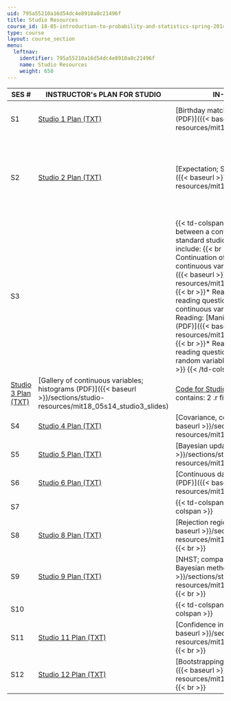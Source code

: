 ```yaml
---
uid: 795a55210a16d54dc4e8910a0c21496f
title: Studio Resources
course_id: 18-05-introduction-to-probability-and-statistics-spring-2014
type: course
layout: course_section
menu:
  leftnav:
    identifier: 795a55210a16d54dc4e8910a0c21496f
    name: Studio Resources
    weight: 650
---
```


| SES # | INSTRUCTOR's PLAN FOR STUDIO | IN-CLASS SLIDES | SUPPORTING FILES | POST-CLASS SLIDES |
| --- | --- | --- | --- | --- |
| S1 | [Studio 1 Plan (TXT)](./resolveuid/c056d700886880f9b42ca44af9707bc1) | [Birthday matches; Introduction to R (PDF)]({{< baseurl >}}/sections/studio-resources/mit18_05s14_studio1_slides) |  {{< br >}}{{< br >}} [Code for Studio 1 (ZIP)](https://open-learning-course-data-production.s3.amazonaws.com/18-05-introduction-to-probability-and-statistics-spring-2014/32e0bb9353b63c16313c78b284725f61_studio1.zip) (This ZIP file contains: 2 .r files.) {{< br >}}{{< br >}} [Studio 1: Birthdays (R)](https://open-learning-course-data-production.s3.amazonaws.com/18-05-introduction-to-probability-and-statistics-spring-2014/fc2399b184943fdec6659dd4f16ad9a3_studio1birthdays.r) {{< br >}}{{< br >}}  | [Studio 1 Slides with Solutions (PDF)]({{< baseurl >}}/sections/studio-resources/mit18_05s14_studio1slides) |
| S2 | [Studio 2 Plan (TXT)](./resolveuid/5df57f8dfbfd3c93c687d0462026c620) | [Expectation; Simulation using R (PDF)]({{< baseurl >}}/sections/studio-resources/mit18_05s14_studio2_slides) |  {{< br >}}{{< br >}} [Code for Studio 2 (ZIP)](https://open-learning-course-data-production.s3.amazonaws.com/18-05-introduction-to-probability-and-statistics-spring-2014/fc676de28462bbc0ea59982db2a4f65a_studio2.zip) (This ZIP file contains: 2 .r files.) {{< br >}}{{< br >}} [Tutorial on "For" Loops](/ans7870/18/18.05/s14/html/r-tut-forloop.html) {{< br >}}{{< br >}}  |  {{< br >}}{{< br >}} [Studio 2 Slides with Solutions (PDF)]({{< baseurl >}}/sections/studio-resources/mit18_05s14_studio2slides) {{< br >}}{{< br >}} [Expanded Solutions for Studio 2 (PDF)]({{< baseurl >}}/sections/studio-resources/mit18_05s14_studio2sld_sol) {{< br >}}{{< br >}}  |
| S3 || {{< td-colspan 4 >}}This studio is split between a continuation of class 5 and a standard studio. The class 5 materials include: {{< br >}}{{< br >}} *   Reading: Continuation of class 5: [Gallery of continuous variables; histograms (PDF)]({{< baseurl >}}/sections/studio-resources/mit18_05s14_class5prep_c){{< br >}}*   Reading questions: Class 5 reading questions 3: Gallery of continuous variables (HTML){{< br >}}*   Reading: [Manipulating random variables (PDF)]({{< baseurl >}}/sections/studio-resources/mit18_05s14_class5prep_d){{< br >}}*   Reading questions: Class 5 reading questions 4: Manipulating random variables (HTML) {{< br >}}{{< br >}} {{< /td-colspan >}} ||||
| [Studio 3 Plan (TXT)](./resolveuid/965abb78880c26c231f155126bd1daef) | [Gallery of continuous variables; histograms (PDF)]({{< baseurl >}}/sections/studio-resources/mit18_05s14_studio3_slides) | [Code for Studio 3 (ZIP)](https://open-learning-course-data-production.s3.amazonaws.com/18-05-introduction-to-probability-and-statistics-spring-2014/8f2b6fc271f083a8e41eaf357520504c_studio3.zip) (This ZIP file contains: 2 .r files.) | [Studio 3 Slides with Solutions (PDF)]({{< baseurl >}}/sections/studio-resources/mit18_05s14_studio3slides) |
| S4 | [Studio 4 Plan (TXT)](./resolveuid/79dc82ad7707959a12f47fced61b5809) | [Covariance, correlation, CLT (PDF)]({{< baseurl >}}/sections/studio-resources/mit18_05s14_studio4_slides) | [Code for Studio 4 (ZIP)](https://open-learning-course-data-production.s3.amazonaws.com/18-05-introduction-to-probability-and-statistics-spring-2014/dbd4484de6ce78d32975c47049d90a2c_studio4.zip) (This ZIP file contains: 2 .r files.) | [Studio 4 Slides with Solutions (PDF)]({{< baseurl >}}/sections/studio-resources/mit18_05s14_studio4slides) |
| S5 | [Studio 5 Plan (TXT)](./resolveuid/8547b5d6707a3d9cb3a88886e8e18847) | [Bayesian updating (PDF)]({{< baseurl >}}/sections/studio-resources/mit18_05s14_studio5_slides) | [Code for Studio 5 (ZIP)](https://open-learning-course-data-production.s3.amazonaws.com/18-05-introduction-to-probability-and-statistics-spring-2014/afdeb873000a0ee43a8565fbf3e7e95e_studio5.zip) (This ZIP file contains: 2 .r files.) | [Studio 5 Slides with Solutions (PDF)]({{< baseurl >}}/sections/studio-resources/mit18_05s14_studio5slides) |
| S6 | [Studio 6 Plan (TXT)](./resolveuid/f9bb429e70594b850039fefd44716eb5) | [Continuous data, continuous priors (PDF)]({{< baseurl >}}/sections/studio-resources/mit18_05s14_studio6_slides) | [Code for Studio 6 (ZIP)](https://open-learning-course-data-production.s3.amazonaws.com/18-05-introduction-to-probability-and-statistics-spring-2014/050e8dfadcfa6d26620fca1f873275a2_studio6.zip) (This ZIP file contains: 4 .r and 2 .csv files.) | [Studio 6 Slides with Solutions (PDF)]({{< baseurl >}}/sections/studio-resources/mit18_05s14_studio6slides) |
| S7 || {{< td-colspan 4 >}}No studio{{< /td-colspan >}} ||||
| S8 | [Studio 8 Plan (TXT)](./resolveuid/5f079298febbfa2d95cb122375cbd73e) | [Rejection regions; NHST (PDF)]({{< baseurl >}}/sections/studio-resources/mit18_05s14_studio8_slides)  {{< br >}} | [Code for Studio 8 (ZIP)](https://open-learning-course-data-production.s3.amazonaws.com/18-05-introduction-to-probability-and-statistics-spring-2014/b44e2239cd2ce9369cf09dc2b7e04ec6_studio8.zip) (This ZIP file contains: 1 .r file.) | [Studio 8 Slides with Solutions (PDF)]({{< baseurl >}}/sections/studio-resources/mit18_05s14_studio8slides) |
| S9 | [Studio 9 Plan (TXT)](./resolveuid/9b77f2fb939bc61fbc578a01c8711c73) | [NHST; comparing frequentist and Bayesian methods (PDF)]({{< baseurl >}}/sections/studio-resources/mit18_05s14_studio9_slides)  {{< br >}} | [Code for Studio 9 (ZIP)](https://open-learning-course-data-production.s3.amazonaws.com/18-05-introduction-to-probability-and-statistics-spring-2014/d383640ffa394886c7651b1618368a6f_studio9.zip) (This ZIP file contains: 2 .r file and 1 .tbl file) | [Studio 9 Slides with Solutions (PDF)]({{< baseurl >}}/sections/studio-resources/mit18_05s14_studio9slides) |
| S10 || {{< td-colspan 4 >}}Exam 2{{< /td-colspan >}} ||||
| S11 | [Studio 11 Plan (TXT)](./resolveuid/667866ee4bffb1c22e5579342533c1dc) | [Confidence intervals III (PDF)]({{< baseurl >}}/sections/studio-resources/mit18_05s14_studio11_slides)  {{< br >}} | [Code for Studio 11 (ZIP)](https://open-learning-course-data-production.s3.amazonaws.com/18-05-introduction-to-probability-and-statistics-spring-2014/966f0e4cc6223930ef4faf0556473931_studio11.zip) (This ZIP file contains: 2 .r and 1 .csv file.) | [Studio 11 Slides with Solutions (PDF)]({{< baseurl >}}/sections/studio-resources/mit18_05s14_studio11slides) |
| S12 | [Studio 12 Plan (TXT)](./resolveuid/0835f1daf7362a86b58128f8425e34ee) | [Bootstrapping; linear regression (PDF)]({{< baseurl >}}/sections/studio-resources/mit18_05s14_studio12_slides)  {{< br >}} | [Code for Studio 12 (ZIP)](https://open-learning-course-data-production.s3.amazonaws.com/18-05-introduction-to-probability-and-statistics-spring-2014/826b085d8474ab7afe7e1ec4e0d9ed4c_studio12.zip) (This ZIP file contains: 3 .r and 3 .csv files.) | [Studio 12 Slides with Solutions (PDF)]({{< baseurl >}}/sections/studio-resources/mit18_05s14_studio12slides)